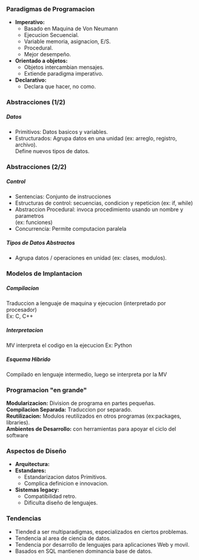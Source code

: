 ### Paradigmas de Programacion

- **Imperativo:**
	- Basado en Maquina de Von Neumann
	- Ejecucion Secuencial.
	- Variable memoria, asignacion, E/S.
	- Procedural.
	- Mejor desempeño.
- **Orientado a objetos:**
	- Objetos intercambian mensajes. 
	- Extiende paradigma imperativo.
- **Declarativo:**
	- Declara que hacer, no como.

### Abstracciones (1/2)

##### Datos
+ Primitivos: Datos basicos y  variables.
+ Estructurados: Agrupa datos en una unidad (ex: arreglo, registro, archivo).\
  Define nuevos tipos de datos.

### Abstracciones (2/2)

##### Control
+ Sentencias: Conjunto de instrucciones
+ Estructuras de control: secuencias, condicion y repeticion (ex: if, while)
+ Abstraccion Procedural: invoca procedimiento usando un nombre y parametros \
  (ex: funciones)
+ Concurrencia: Permite computacion paralela

##### Tipos de Datos Abstractos
- Agrupa datos / operaciones en unidad (ex: clases, modulos).

### Modelos de Implantacion

##### Compilacion
Traduccion a lenguaje de maquina y ejecucion (interpretado por procesador) \
Ex: C, C++

##### Interpretacion
MV interpreta el codigo en la ejecucion Ex: Python

##### Esquema Hibrido
Compilado en lenguaje intermedio, luego se interpreta por la MV

### Programacion "en grande"

**Modularizacion:**  Division de programa en partes pequeñas. \
**Compilacion Separada:** Traduccion por separado. \
**Reutilizacion:** Modulos reutilizados en otros programas (ex:packages, libraries). \
**Ambientes de Desarrollo:** con herramientas para apoyar el ciclo del software 

### Aspectos de Diseño

- **Arquitectura:**
- **Estandares:**
    - Estandarizacion datos Primitivos.
    - Complica definicion e innovacion.
- **Sistemas legacy:**
    - Compatibilidad retro.
    - Dificulta diseño de lenguajes.

### Tendencias

- Tiended a ser multiparadigmas, especializados en ciertos problemas.
- Tendencia al area de ciencia de datos.
- Tendencia por desarrollo de lenguajes para aplicaciones Web y movil.
- Basados en SQL mantienen dominancia base de datos.

